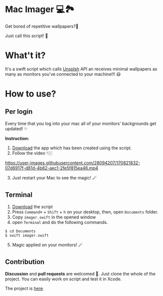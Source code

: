 
# Mac Imager 💻🏞

Get bored of repetitive wallpapers?🫣

Just call this script! 🫡


# What't it?

It's a swift script which calls [Unsplsh](unsplash.com) API an receives minimal wallpapers as many as monitors you've connected to your machine!!! 😃

# How to use?

## Per login
Every time that you log into your mac all of your monitors' backgrounds get updated! ✨

**Instruction:**
1. [Download](https://github.com/mamadfrhi/MacImager/blob/main/MacImagerApp/imager.zip) the app which has been created using the script.
2. Follow the video 👇🏼

https://user-images.githubusercontent.com/28094207/170821832-07d6917f-d81d-4b82-aec1-2fe5f815ea46.mp4

3. Just restart your Mac to see the magic! 🪄


## Terminal
1. [Download](https://github.com/mamadfrhi/MacImager/tree/main/MacImagerScript) the script
2. Press `Command⌘` + `Shift` + `h` on your desktop, then, open `Documents` folder.
3. Copy `imager.swift` in the opened window
4. open `Terminal` and do the following commands.

```
$ cd Documents
$ swift imager.swift
```
5. Magic applied on your monitors! 🪄

## Contribution 
**Discussion** and **pull requests** are welcomed 💖.
Just clone the whole of the project. You can easily work on script and test it in Xcode.

The project is [here](https://github.com/mamadfrhi/MacImager/tree/main/MacImagerProject).
